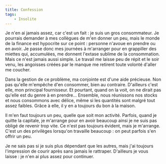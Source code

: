 ```yaml
---
title: Confession
tags:
    - Insolite
---
```


Je n'en ai jamais assez, car c'est un fait : je suis un gros consommateur. Je
pourrais demander à mes collègues de m'en donner un peu, mais le monde de la
finance est hypocrite sur ce point : personne n'avoue en prendre ou en avoir. Je
passe donc mes journées à m'arranger pour en grappiller des miettes qui,
accumulées, me donnent l'extase sublime de la consommation. Mais ce n'est jamais
aussi simple. Le travail me laisse peu de répit et le soir venu, les angoisses
créées par le manque me retirent toute volonté d'aller me coucher.

Dans la gestion de ce problème, ma conjointe est d'une aide précieuse. Non pas
qu'elle m'empêche d'en consommer, bien au contraire. D'ailleurs c'est elle, mon
principal fournisseur. Et pourtant, quand on la voit, on ne dirait pas qu'elle
est du genre à en prendre… Ensemble, nous réunissons nos stocks et nous
consommons avec délice, même si les quantités sont malgré tout assez faibles.
Grâce à elle, il y en a toujours du bon à la maison.

Il m'en faut toujours un peu, quelle que soit mon activité. Parfois, quand je
quitte la capitale, je m'arrange pour en avoir beaucoup ainsi je ne suis pas
obligé de revenir trop vite. Ce n'est pas toujours évident, mais je m'arrange.
C'est un des privilèges lorsqu'on travaille beaucoup : on peut parfois s'en
offrir un peu.

Je ne sais pas si je suis plus dépendant que les autres, mais j'ai toujours
l'impression de courir après sans jamais le rattraper. D'ailleurs je vous
laisse : je n'en ai plus assez pour continuer.
